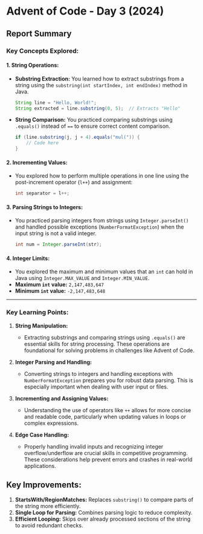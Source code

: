 # **Advent of Code - Day 3 (2024)**

## **Report Summary**

### **Key Concepts Explored:**

#### 1. **String Operations:**

- **Substring Extraction:**
  You learned how to extract substrings from a string using the `substring(int startIndex, int endIndex)` method in Java.
  ```java
  String line = "Hello, World!";
  String extracted = line.substring(0, 5);  // Extracts "Hello"
  ```
- **String Comparison:**
  You practiced comparing substrings using `.equals()` instead of `==` to ensure correct content comparison.
  ```java
  if (line.substring(j, j + 4).equals("mul(")) {
      // Code here
  }
  ```

#### 2. **Incrementing Values:**

- You explored how to perform multiple operations in one line using the post-increment operator (`l++`) and assignment:
  ```java
  int separator = l++;
  ```

#### 3. **Parsing Strings to Integers:**

- You practiced parsing integers from strings using `Integer.parseInt()` and handled possible exceptions (`NumberFormatException`) when the input string is not a valid integer.
  ```java
  int num = Integer.parseInt(str);
  ```

#### 4. **Integer Limits:**

- You explored the maximum and minimum values that an `int` can hold in Java using `Integer.MAX_VALUE` and `Integer.MIN_VALUE`.
- **Maximum `int` value:** `2,147,483,647`
- **Minimum `int` value:** `-2,147,483,648`

---

### **Key Learning Points:**

1. **String Manipulation:**

   - Extracting substrings and comparing strings using `.equals()` are essential skills for string processing. These operations are foundational for solving problems in challenges like Advent of Code.

2. **Integer Parsing and Handling:**

   - Converting strings to integers and handling exceptions with `NumberFormatException` prepares you for robust data parsing. This is especially important when dealing with user input or files.

3. **Incrementing and Assigning Values:**

   - Understanding the use of operators like `++` allows for more concise and readable code, particularly when updating values in loops or complex expressions.

4. **Edge Case Handling:**
   - Properly handling invalid inputs and recognizing integer overflow/underflow are crucial skills in competitive programming. These considerations help prevent errors and crashes in real-world applications.

## Key Improvements:

1. **StartsWith/RegionMatches:** Replaces `substring()` to compare parts of the string more efficiently.
2. **Single Loop for Parsing:** Combines parsing logic to reduce complexity.
3. **Efficient Looping:** Skips over already processed sections of the string to avoid redundant checks.
